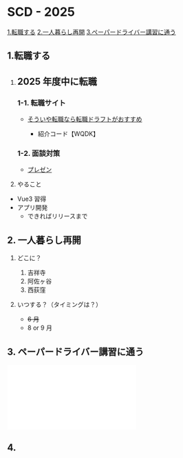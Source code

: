 # SCD - 2025

[1.転職する](#1転職する)
[2.一人暮らし再開](#2-一人暮らし再開)
[3.ペーパードライバー講習に通う](#3-ペーパードライバー講習に通う)

## 1.転職する

1. ## 2025 年度中に転職

   ### 1-1. 転職サイト

   - [そういや転職なら転職ドラフトがおすすめ](https://job-draft.jp/sign_up?utm_term=WQDK)

     - 紹介コード【WQDK】

   ### 1-2. 面談対策

   - [プレゼン](https://youtu.be/jVnBk3p7T-Q?feature=shared)

2. やること

- Vue3 習得
- アプリ開発
  - できればリリースまで

## 2. 一人暮らし再開

1. どこに？

   1. 吉祥寺
   2. 阿佐ヶ谷
   3. 西荻窪

2. いつする？（タイミングは？）

   - ~~6 月~~
   - 8 or 9 月

## 3. ペーパードライバー講習に通う

![Drive.md](/SCD/Drive.md)

## 4.
